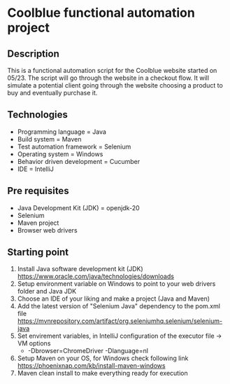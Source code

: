 # Coolblue functional automation project

## Description
This is a functional automation script for the Coolblue website started on 05/23. 
The script will go through the website in a checkout flow. It will simulate a 
potential client going through the website choosing a product to buy and eventually purchase it.

## Technologies
- Programming language = Java
- Build system = Maven
- Test automation framework = Selenium
- Operating system = Windows
- Behavior driven development = Cucumber
- IDE = IntelliJ

## Pre requisites
- Java Development Kit (JDK) = openjdk-20
- Selenium
- Maven project
- Browser web drivers

## Starting point
1. Install Java software development kit (JDK)
https://www.oracle.com/java/technologies/downloads
2. Setup environment variable on Windows to point to your web drivers folder and Java JDK
3. Choose an IDE of your liking and make a project (Java and Maven)
4. Add the latest version of "Selenium Java" dependency to the pom.xml file
https://mvnrepository.com/artifact/org.seleniumhq.selenium/selenium-java
5. Set envirement variables, in IntelliJ configuration of the executor file -> VM options 
   - -Dbrowser=ChromeDriver -Dlanguage=nl
6. Setup Maven on your OS, for Windows check following link
https://phoenixnap.com/kb/install-maven-windows
7. Maven clean install to make everything ready for execution